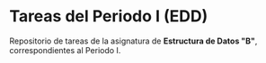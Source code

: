 # Tareas del Periodo I (EDD)

Repositorio de tareas de la asignatura de **Estructura de Datos "B"**, correspondientes al Periodo I.
